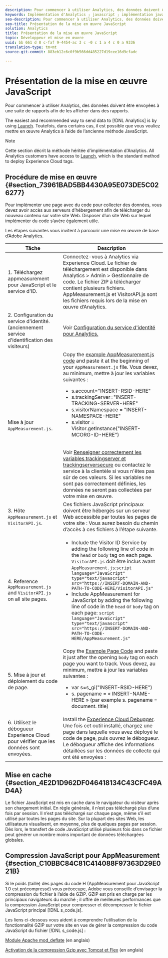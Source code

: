 ```yaml
---
description: Pour commencer à utiliser Analytics, des données doivent être envoyées à une suite de rapports afin de les afficher dans des rapports.
keywords: Implémentation d'Analytics ; javascript ; implémentation javascript ; appmeasurement ; télécharger appmeasurement ; Service d'identité ; visitorapi. js ; mise en cache ; compression appmeasurement
seo-description: Pour commencer à utiliser Analytics, des données doivent être envoyées à une suite de rapports afin de les afficher dans des rapports.
seo-title: Présentation de la mise en œuvre JavaScript
solution: Analytics
title: Présentation de la mise en œuvre JavaScript
topic: Développeur et mise en œuvre
uuid: bb 661 d 8 c-faf 9-4454-ac 3 c -0 c 1 a 4 c 0 a 9336
translation-type: tm+mt
source-git-commit: 883eb12c6c0f9b566dd485227d19cee16d9cfadc

---
```



# Présentation de la mise en œuvre JavaScript

Pour commencer à utiliser Analytics, des données doivent être envoyées à une suite de rapports afin de les afficher dans des rapports.

The easiest and recommended way to send data to [!DNL Analytics] is by using [Launch](/help/implement/implement-with-launch/create-analytics-property.md). Toutefois, dans certains cas, il est possible que vous vouliez mettre en œuvre Analytics à l’aide de l’ancienne méthode JavaScript.

>[!NOTE]
>
>Cette section décrit la méthode héritée d'implémentation d'Analytics. All Analytics customers have access to [Launch](/help/implement/implement-with-launch/create-analytics-property.md), which is the standard method to deploy Experience Cloud tags.

## Procédure de mise en œuvre {#section_73961BAD5BB4430A95E073DE5C026277}

Pour implémenter une page avec du code pour collecter des données, vous devez avoir accès aux serveurs d’hébergement afin de télécharger du nouveau contenu sur votre site Web. Disposer d’un site Web sur lequel implémenter du code s’avère également utile.

Les étapes suivantes vous invitent à parcourir une mise en œuvre de base d’Adobe Analytics.

| Tâche | Description |
|--- |--- |
| 1. Téléchargez appmeasurement pour JavaScript et le service d'ID. | Connectez-vous à Analytics via Experience Cloud. Le fichier de téléchargement est disponible dans Analytics &gt; Admin &gt; Gestionnaire de code. Le fichier ZIP à télécharger contient plusieurs fichiers.  AppMeasurement.js et VisitorAPI.js sont les fichiers requis lors de la mise en œuvre d’Analytics. |
| 2. Configuration du service d'identité. (anciennement service d'identification des visiteurs) | Voir [Configuration du service d'identité pour Analytics.](https://docs.adobe.com/content/help/en/id-service/using/home.html) |
| Mise à jour `AppMeasurement.js`. | Copy the [example AppMeasurement.js code](https://docs.adobe.com/content/help/en/analytics/implementation/javascript-implementation/appmeasure-mjs-pagecode.html#section_4351543F2D6049218E18B48769D471E2) and paste it at the beginning of your `AppMeasurement.js` file. Vous devez, au minimum, mettre à jour les variables suivantes :<ul><li>s.account="INSERT-RSID-HERE"</li><li>s.trackingServer="INSERT-TRACKING-SERVER-HERE"</li><li>s.visitorNamespace = "INSERT-NAMESPACE-HERE"</li><li>s.visitor = Visitor.getInstance("INSERT-MCORG-ID-HERE")</li></ul><br>Voir [Renseigner correctement les variables trackingserver et trackingserversecure](https://helpx.adobe.com/analytics/kb/determining-data-center.html) ou contactez le service à la clientèle si vous n'êtes pas sûr de ces valeurs. Si les variables ne sont pas correctement définies, les données ne seront pas collectées par votre mise en œuvre.</br> |
| 3. Hôte `AppMeasurement.js` et `VisitorAPI.js`. | Ces fichiers JavaScript principaux doivent être hébergés sur un serveur Web accessible par toutes les pages de votre site : Vous aurez besoin du chemin d’accès à ces fichiers à l’étape suivante. |
| 4. Reference `AppMeasurement.js` and `VisitorAPI.js`  on all site pages. | <ul><li>Include the Visitor ID Service by adding the following line of code in the `head` or `body` tag on each page. `VisitorAPI.js` doit être inclus avant `AppMeasurement.js`:`script language="JavaScript" type="text/javascript" src="https://INSERT-DOMAIN-AND-PATH-TO-CODE-HERE/VisitorAPI.js"`</li><li>Include AppMeasurement for JavaScript by adding the following line of code in the `head` or `body` tag on each page: `script language="JavaScript" type="text/javascript"  src="https://INSERT-DOMAIN-AND-PATH-TO-CODE-HERE/AppMeasurement.js"`</li></ul> |
| 5. Mise à jour et déploiement du code de page. | Copy the [Example Page Code](https://docs.adobe.com/content/help/en/analytics/implementation/javascript-implementation/appmeasure-mjs-pagecode.html#section_042412C29CC249E298F19B2BC2F43CE7) and paste it just after the opening `body` tag on each page you want to track. Vous devez, au minimum, mettre à jour les variables suivantes :<ul><li>var s=s_gi("INSERT-RSID-HERE")</li><li>s. pagename = « INSERT-NAME-HERE » (par exemple s. pagename = document. title)</li></ul> |
| 6. Utilisez le débogueur Experience Cloud pour vérifier que les données sont envoyées. | Install the [Experience Cloud Debugger](https://docs.adobe.com/content/help/en/analytics/implementation/testing-and-validation/debugger.html#concept_B26FFE005EDD4E0FACB3117AE3E95AA2). Une fois cet outil installé, chargez une page dans laquelle vous avez déployé le code de page, puis ouvrez le débogueur. Le débogueur affiche des informations détaillées sur les données de collecte qui ont été envoyées : |

## Mise en cache {#section_4E2D1D962DF046418134C43CFC49AD4A}

Le fichier JavaScript est mis en cache dans le navigateur du visiteur après son chargement initial. En règle générale, il n’est pas téléchargé plus d’une fois par session. Il n’est pas téléchargé sur chaque page, même s’il est utilisé par toutes les pages du site. Sur la plupart des sites Web, les utilisateurs visualisent, en moyenne, plus de quelques pages par session. Dès lors, le transfert de code JavaScript utilisé plusieurs fois dans ce fichier peut générer un nombre moins important de données téléchargées globales.

## Compression JavaScript pour AppMeasurement {#section_C10BBC84C81C414088F97363D29E021B}

Si le poids (taille) des pages du code H (AppMeasurement pour JavaScript 1.0 est précompressé) vous préoccupe, Adobe vous conseille d’envisager la compression du fichier à l’aide de GZIP. GZIP est pris en charge par les principaux navigateurs du marché ; il offre de meilleures performances que la compression JavaScript pour compresser et décompresser le fichier JavaScript principal [!DNL s_code.js].

Les liens ci-dessous vous aident à comprendre l’utilisation de la fonctionnalité GZIP sur votre site en vue de gérer la compression du code JavaScript du fichier [!DNL s_code.js] :

[Module Apache mod_deflate](https://httpd.apache.org/docs/2.0/mod/mod_deflate.html) (en anglais)

[Activation de la compression Gzip avec Tomcat et Flex](https://www.cubicleman.com/2007/04/06/enabling-gzip-compression-with-tomcat-and-flex/) (en anglais)
